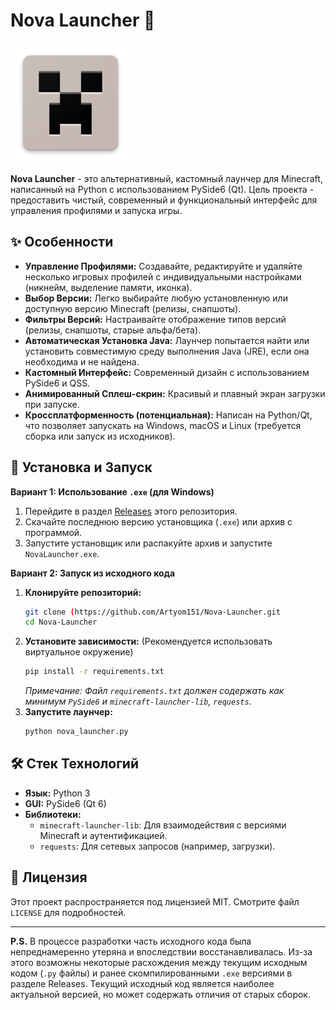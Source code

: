 # Nova Launcher 🚀

![Nova Launcher Logo](Resources/rounded_logo_nova.png)

**Nova Launcher** - это альтернативный, кастомный лаунчер для Minecraft, написанный на Python с использованием PySide6 (Qt). Цель проекта - предоставить чистый, современный и функциональный интерфейс для управления профилями и запуска игры.

## ✨ Особенности

*   **Управление Профилями:** Создавайте, редактируйте и удаляйте несколько игровых профилей с индивидуальными настройками (никнейм, выделение памяти, иконка).
*   **Выбор Версии:** Легко выбирайте любую установленную или доступную версию Minecraft (релизы, снапшоты).
*   **Фильтры Версий:** Настраивайте отображение типов версий (релизы, снапшоты, старые альфа/бета).
*   **Автоматическая Установка Java:** Лаунчер попытается найти или установить совместимую среду выполнения Java (JRE), если она необходима и не найдена.
*   **Кастомный Интерфейс:** Современный дизайн с использованием PySide6 и QSS.
*   **Анимированный Сплеш-скрин:** Красивый и плавный экран загрузки при запуске.
*   **Кроссплатформенность (потенциальная):** Написан на Python/Qt, что позволяет запускать на Windows, macOS и Linux (требуется сборка или запуск из исходников).

## 💾 Установка и Запуск

**Вариант 1: Использование `.exe` (для Windows)**

1.  Перейдите в раздел [Releases](https://github.com/Artyom151/Nova-Launcher/releases) этого репозитория.
2.  Скачайте последнюю версию установщика (`.exe`) или архив с программой.
3.  Запустите установщик или распакуйте архив и запустите `NovaLauncher.exe`.

**Вариант 2: Запуск из исходного кода**

1.  **Клонируйте репозиторий:**
    ```bash
    git clone (https://github.com/Artyom151/Nova-Launcher.git
    cd Nova-Launcher
    ```
2.  **Установите зависимости:** (Рекомендуется использовать виртуальное окружение)
    ```bash
    pip install -r requirements.txt
    ```
    *Примечание: Файл `requirements.txt` должен содержать как минимум `PySide6` и `minecraft-launcher-lib`, `requests`.*
3.  **Запустите лаунчер:**
    ```bash
    python nova_launcher.py
    ```

## 🛠️ Стек Технологий

*   **Язык:** Python 3
*   **GUI:** PySide6 (Qt 6)
*   **Библиотеки:**
    *   `minecraft-launcher-lib`: Для взаимодействия с версиями Minecraft и аутентификацией.
    *   `requests`: Для сетевых запросов (например, загрузки).

## 📜 Лицензия

Этот проект распространяется под лицензией MIT. Смотрите файл `LICENSE` для подробностей.

---

**P.S.** В процессе разработки часть исходного кода была непреднамеренно утеряна и впоследствии восстанавливалась. Из-за этого возможны некоторые расхождения между текущим исходным кодом (`.py` файлы) и ранее скомпилированными `.exe` версиями в разделе Releases. Текущий исходный код является наиболее актуальной версией, но может содержать отличия от старых сборок.
